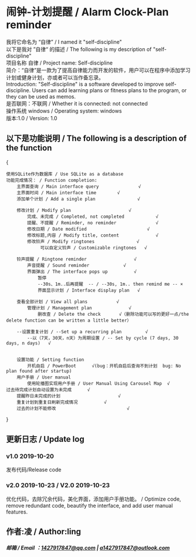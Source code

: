 # 闹钟-计划提醒 / Alarm Clock-Plan reminder

我将它命名为 “自律” / I named it "self-discipline"<br/>
以下是我对 ”自律“ 的描述 / The following is my description of "self-discipline"<br/>
项目名称  自律 / Project name: Self-discipline<br/>
简介：“自律”是一款为了提高自律能力而开发的软件，用户可以在程序中添加学习计划或健身计划，亦或者可以当作备忘录。 <br/>
Introduction: "Self-discipline" is a software developed to improve self-discipline. Users can add learning plans or fitness plans to the program, or they can be used as memos.<br/>
是否联网：不联网 / Whether it is connected: not connected<br/>
操作系统 windows / Operating system: windows<br/>
版本:1.0 / Version: 1.0<br/>
## 以下是功能说明 / The following is a description of the function

{

	使用SQLite作为数据库 / Use SQLite as a database	 
	功能完成情况： / Function completion:
		主界面查询 / Main interface query               √
		主界面时间 / Main interface time		   √		          
		添加单个计划 / Add a single plan                √

		修改计划 / Modify plan	                    √
			完成、未完成 / Completed, not completed            √
			提醒、不提醒 / Reminder, no reminder	             √
			修改日期 / Date modified	          	       √
			修改标题,内容 / Modify title, content              √
			修改铃声 / Modify ringtones			       √
				 可以自定义铃声 / Customizable ringtones   √

		铃声提醒 / Ringtone reminder				  √
			声音提醒 / Sound reminder			  √
			界面弹出 / The interface pops up 		  √
				暂停
				--30s、1m..后再提醒  -- / --30s, 1m.. then remind me -- ×
				界面显示计划 / Interface display plan	  √

		查看全部计划 / View all plans			  √
			管理计划 / Management plan	            √
				删改查 / Delete the check	     √（删除功能可以写的更好一点/the delete function can be written a little better）

		--设置重复计划 / --Set up a recurring plan		 √
			--以（7天，30天，n天）为周期设置 / -- Set by cycle (7 days, 30 days, n days)   √

		
		设置功能 / Setting function
			开机自启 / PowerBoot      √(bug：开机自启后查询不到计划  bug: No plan found after startup)
		用户手册 / User manual
			使用轮播图实现用户手册 / User Manual Using Carousel Map  √
    过去待完成计划自动设置为未完成      √
        提醒昨日未完成的计划				        √
		重复计划到重复日刷新完成情况		    √
		过去的计划不能修改					        √
		
}

## 更新日志 / Update log
### v1.0 2019-10-20<br/>
发布代码/Release code<br/>
### v2.0  2019-10-23 / V2.0  2019-10-23<br/>
优化代码，去除冗余代码，美化界面，添加用户手册功能。 / Optimize code, remove redundant code, beautify the interface, and add user manual features.<br/>
## 作者:凌 / Author:ling
##### 邮箱 / Email ：1427917847@qq.com  | a1427917847@outlook.com 


